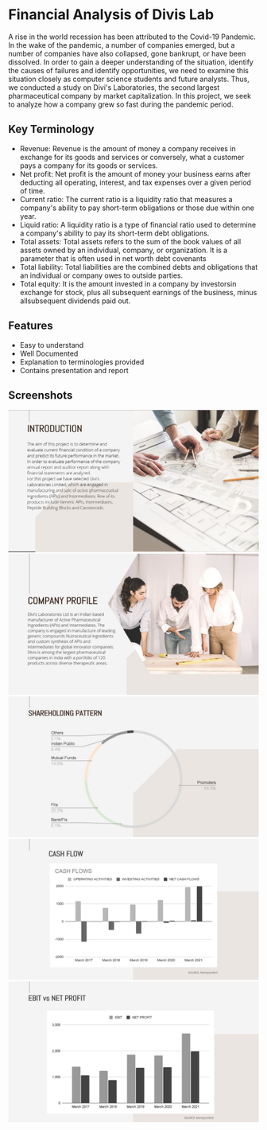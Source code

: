 
# Financial Analysis of Divis Lab

A rise in the world recession has been attributed to the Covid-19 Pandemic. In the wake of the pandemic, a number of companies emerged, but a number of companies have also collapsed, gone bankrupt, or have been dissolved. In order to gain a deeper understanding of the situation, identify the causes of failures and identify opportunities, we need to examine this situation closely as computer science students and future analysts. Thus, we conducted a study on Divi's Laboratories, the second largest pharmaceutical company by market capitalization. In this project, we seek to analyze how a company grew so fast during the pandemic period.




## Key Terminology
- Revenue: Revenue is the amount of money a company receives in exchange for its goods and services or conversely, what a customer pays a company for its goods or services.
- Net profit: Net profit is the amount of money your business earns after deducting all operating, interest, and tax expenses over a given period of time.
- Current ratio: The current ratio is a liquidity ratio that measures a company's ability to pay short-term obligations or those due within one year.
- Liquid ratio: A liquidity ratio is a type of financial ratio used to determine a company's ability to pay its short-term debt obligations.
- Total assets: Total assets refers to the sum of the book values of all assets owned by an individual, company, or organization. It is a parameter that is often used in net worth debt covenants
- Total liability: Total liabilities are the combined debts and obligations that an individual or company owes to outside parties.
- Total equity: It is the amount invested in a company by investorsin exchange for stock, plus all subsequent earnings of the business, minus allsubsequent dividends paid out.
## Features
 - Easy to understand
 - Well Documented
 - Explanation to terminologies provided
 - Contains presentation and report
## Screenshots

![App Screenshot](https://github.com/arnab082/FINANCIAL-ANALYSIS-OF-DIVIS-LABS/blob/main/Screenshots/1.jpg)
![App Screenshot](https://github.com/arnab082/FINANCIAL-ANALYSIS-OF-DIVIS-LABS/blob/main/Screenshots/2.jpeg)
![App Screenshot](https://github.com/arnab082/FINANCIAL-ANALYSIS-OF-DIVIS-LABS/blob/main/Screenshots/3.jpeg)
![App Screenshot](https://github.com/arnab082/FINANCIAL-ANALYSIS-OF-DIVIS-LABS/blob/main/Screenshots/4.jpeg)
![App Screenshot](https://github.com/arnab082/FINANCIAL-ANALYSIS-OF-DIVIS-LABS/blob/main/Screenshots/5.jpeg)

